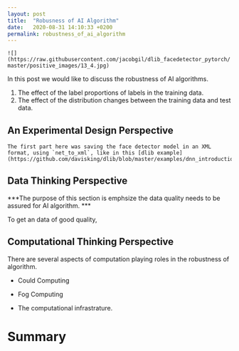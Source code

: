 ```yaml
---
layout: post
title:  "Robusness of AI Algorithm"
date:   2020-08-31 14:10:33 +0200
permalink: robustness_of_ai_algorithm
---
```


```![](https://raw.githubusercontent.com/jacobgil/dlib_facedetector_pytorch/master/positive_images/13_4.jpg)```

In this post we would like to discuss the robustness of AI algorithms.

 1. The effect of the label proportions of labels in the training data.
 2. The effect of the distribution changes between the training data and test data.

## An Experimental Design Perspective 

```
The first part here was saving the face detector model in an XML format, using `net_to_xml`, like in this [dlib example](https://github.com/davisking/dlib/blob/master/examples/dnn_introduction_ex.cpp#L164).
```

## Data Thinking Perspective

***The purpose of this section is emphsize the data quality needs to be assured for AI algorithm. ***

To get an data of good quality,

## Computational Thinking Perspective

There are several aspects of computation playing roles in the robustness of algorithm. 

- Could Computing

- Fog Computing

- The computational infrastrature. 

# Summary
